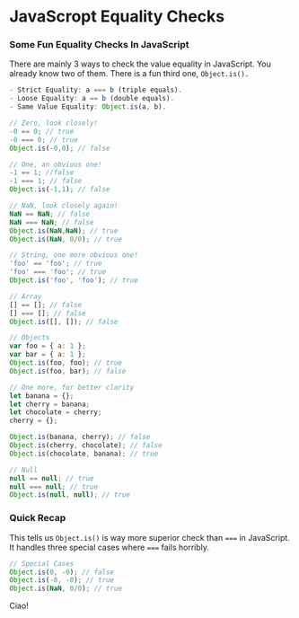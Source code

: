 # JavaScropt Equality Checks
### Some Fun Equality Checks In JavaScript

There are mainly 3 ways to check the value equality in JavaScript. You already know two of them. There is a fun third one, `Object.is().`
```js
- Strict Equality: a === b (triple equals).
- Loose Equality: a == b (double equals).
- Same Value Equality: Object.is(a, b).
```

```js
// Zero, look closely!
-0 == 0; // true
-0 === 0; // true
Object.is(-0,0); // false
```

```js
// One, an obvious one!
-1 == 1; //false
-1 === 1; // false
Object.is(-1,1); // false
```

```js
// NaN, look closely again!
NaN == NaN; // false
NaN === NaN; // false
Object.is(NaN,NaN); // true
Object.is(NaN, 0/0); // true
```

```js
// String, one more obvious one!
'foo' == 'foo'; // true
'foo' === 'foo'; // true
Object.is('foo', 'foo'); // true
```

```js
// Array
[] == []; // false
[] === []; // false 
Object.is([], []); // false
```

```js
// Objects
var foo = { a: 1 };
var bar = { a: 1 };
Object.is(foo, foo); // true
Object.is(foo, bar); // false

// One more, for better clarity
let banana = {};
let cherry = banana;
let chocolate = cherry;
cherry = {};

Object.is(banana, cherry); // false
Object.is(cherry, chocolate); // false
Object.is(chocolate, banana); // true
```

```js
// Null
null == null; // true
null === null; // true
Object.is(null, null); // true
```


### Quick Recap
This tells us `Object.is()` is way more superior check than `===` in JavaScript. It handles three special cases where `===` fails horribly.
```js
// Special Cases
Object.is(0, -0); // false
Object.is(-0, -0); // true
Object.is(NaN, 0/0); // true
```

Ciao!